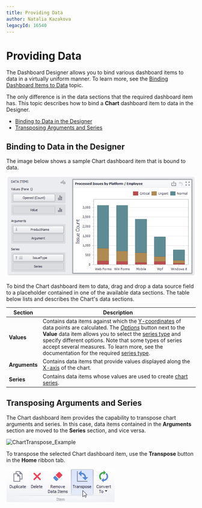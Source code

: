 ```yaml
---
title: Providing Data
author: Natalia Kazakova
legacyId: 16540
---
```

# Providing Data
The Dashboard Designer allows you to bind various dashboard items to data in a virtually uniform manner. To learn more, see the [Binding Dashboard Items to Data](../../binding-dashboard-items-to-data.md) topic.

The only difference is in the data sections that the required dashboard item has. This topic describes how to bind a **Chart** dashboard item to data in the Designer.
* [Binding to Data in the Designer](#bindingdesigner)
* [Transposing Arguments and Series](#transposing)

## <a name="bindingdesigner"/>Binding to Data in the Designer
The image below shows a sample Chart dashboard item that is bound to data.

![ChartProvidingData_Main](../../../../images/img117697.png)

To bind the Chart dashboard item to data, drag and drop a data source field to a placeholder contained in one of the available data sections. The table below lists and describes the Chart's data sections.

| Section | Description |
|---|---|
| **Values** | Contains data items against which the [Y-coordinates](axes/y-axis.md) of data points are calculated. The _[Options](../../ui-elements/data-items-pane.md)_ button next to the **Value** data item allows you to select the [series type](series/series-overview.md) and specify different options. Note that some types of series accept several measures. To learn more, see the documentation for the required [series type](series/series-overview.md). |
| **Arguments** | Contains data items that provide values displayed along the [X-axis](axes/x-axis.md) of the chart. |
| **Series** | Contains data items whose values are used to create [chart series](series/series-overview.md). |

## <a name="transposing"/>Transposing Arguments and Series
The Chart dashboard item provides the capability to transpose chart arguments and series. In this case, data items contained in the **Arguments** section are moved to the **Series** section, and vice versa.

![ChartTranspose_Example](../../../../images/img126578.png)

To transpose the selected Chart dashboard item, use the **Transpose** button in the **Home** ribbon tab.

![TransposeButton_Ribbon](../../../../images/img23683.png)